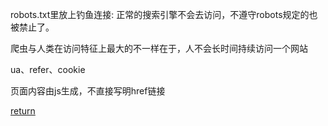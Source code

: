 robots.txt里放上钓鱼连接: 正常的搜索引擎不会去访问，不遵守robots规定的也被禁止了。

爬虫与人类在访问特征上最大的不一样在于，人不会长时间持续访问一个网站

ua、refer、cookie

页面内容由js生成，不直接写明href链接




[return](README.md)